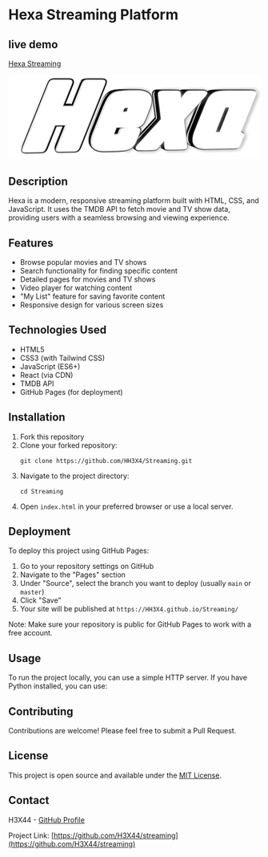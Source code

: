 # Hexa Streaming Platform

## live demo

[Hexa Streaming](https://github.com/H3X44/Streaming)

![Hexa Logo](./images/logo.png)

## Description

Hexa is a modern, responsive streaming platform built with HTML, CSS, and JavaScript. It uses the TMDB API to fetch movie and TV show data, providing users with a seamless browsing and viewing experience.

## Features

- Browse popular movies and TV shows
- Search functionality for finding specific content
- Detailed pages for movies and TV shows
- Video player for watching content
- "My List" feature for saving favorite content
- Responsive design for various screen sizes

## Technologies Used

- HTML5
- CSS3 (with Tailwind CSS)
- JavaScript (ES6+)
- React (via CDN)
- TMDB API
- GitHub Pages (for deployment)

## Installation

1. Fork this repository
2. Clone your forked repository:
   ```
   git clone https://github.com/HH3X4/Streaming.git
   ```
3. Navigate to the project directory:
   ```
   cd Streaming
   ```
4. Open `index.html` in your preferred browser or use a local server.

## Deployment

To deploy this project using GitHub Pages:

1. Go to your repository settings on GitHub
2. Navigate to the "Pages" section
3. Under "Source", select the branch you want to deploy (usually `main` or `master`)
4. Click "Save"
5. Your site will be published at `https://HH3X4.github.io/Streaming/`

Note: Make sure your repository is public for GitHub Pages to work with a free account.

## Usage

To run the project locally, you can use a simple HTTP server. If you have Python installed, you can use:


## Contributing

Contributions are welcome! Please feel free to submit a Pull Request.

## License

This project is open source and available under the [MIT License](LICENSE).

## Contact

H3X44 - [GitHub Profile](https://github.com/H3X44)

Project Link: [https://github.com/H3X44/streaming](https://github.com/H3X44/streaming)
